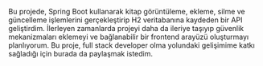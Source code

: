 Bu projede, Spring Boot kullanarak kitap görüntüleme, ekleme, silme ve güncelleme işlemlerini gerçekleştirip H2 veritabanına kaydeden bir API geliştirdim.
İlerleyen zamanlarda projeyi daha da ileriye taşıyıp güvenlik mekanizmaları eklemeyi ve bağlanabilir bir frontend arayüzü oluşturmayı planlıyorum.
Bu proje, full stack developer olma yolundaki gelişimime katkı sağladığı için burada da paylaşmak istedim.

